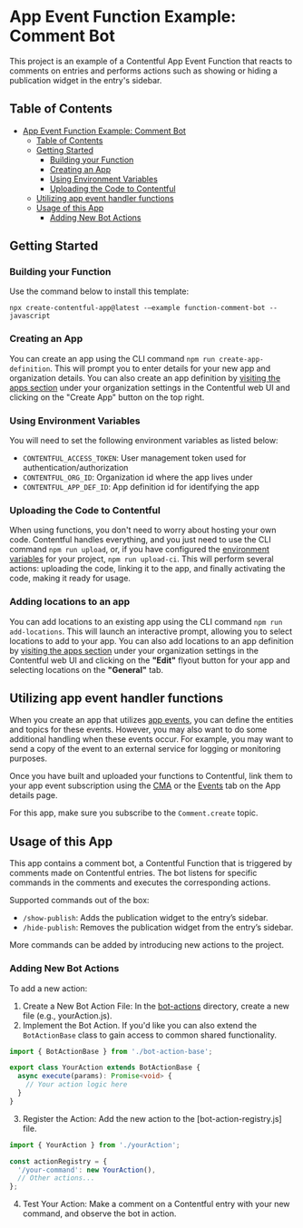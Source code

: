 # App Event Function Example: Comment Bot

This project is an example of a Contentful App Event Function that reacts to comments on entries and performs actions such as showing or hiding a publication widget in the entry's sidebar.

## Table of Contents

- [App Event Function Example: Comment Bot](#app-event-function-example-comment-bot)
  - [Table of Contents](#table-of-contents)
  - [Getting Started](#getting-started)
    - [Building your Function](#building-your-function)
    - [Creating an App](#creating-an-app)
    - [Using Environment Variables](#using-environment-variables)
    - [Uploading the Code to Contentful](#uploading-the-code-to-contentful)
  - [Utilizing app event handler functions](#utilizing-app-event-handler-functions)
  - [Usage of this App](#usage-of-this-app)
    - [Adding New Bot Actions](#adding-new-bot-actions)

## Getting Started

### Building your Function

Use the command below to install this template:

```shell
npx create-contentful-app@latest -–example function-comment-bot --javascript
```

### Creating an App

You can create an app using the CLI command `npm run create-app-definition`. This will prompt you to enter details for your new app and organization details. You can also create an app definition by [visiting the apps section](https://app.contentful.com/deeplink?link=app-definition-list) under your organization settings in the Contentful web UI and clicking on the "Create App" button on the top right.

### Using Environment Variables

You will need to set the following environment variables as listed below:

- `CONTENTFUL_ACCESS_TOKEN`: User management token used for authentication/authorization
- `CONTENTFUL_ORG_ID`: Organization id where the app lives under
- `CONTENTFUL_APP_DEF_ID`: App definition id for identifying the app

### Uploading the Code to Contentful

When using functions, you don't need to worry about hosting your own code. Contentful handles everything, and you just need to use the CLI command `npm run upload`, or, if you have configured the [environment variables](#using-environment-variables) for your project, `npm run upload-ci`. This will perform several actions: uploading the code, linking it to the app, and finally activating the code, making it ready for usage.

### Adding locations to an app

You can add locations to an existing app using the CLI command `npm run add-locations`. This will launch an interactive prompt, allowing you to select locations to add to your app.
You can also add locations to an app definition by [visiting the apps section](https://app.contentful.com/deeplink?link=app-definition-list) under your organization settings in the Contentful web UI and clicking on the **"Edit"** flyout button for your app and selecting locations on the **"General"** tab.

## Utilizing app event handler functions

When you create an app that utilizes [app events](https://www.contentful.com/developers/docs/extensibility/app-framework/app-events/), you can define the entities and topics for these events. However, you may also want to do some additional handling when these events occur. For example, you may want to send a copy of the event to an external service for logging or monitoring purposes.

Once you have built and uploaded your functions to Contentful, link them to your app event subscription using the [CMA](https://www.contentful.com/developers/docs/references/content-management-api/#/reference/app-event-subscriptions/app-event-subscription/update-or-subscribe-to-events/console/js-plain) or the [Events](https://app.contentful.com/deeplink?link=app-definition&tab=events) tab on the App details page.

For this app, make sure you subscribe to the `Comment.create` topic.

## Usage of this App

This app contains a comment bot, a Contentful Function that is triggered by comments made on Contentful entries. The bot listens for specific commands in the comments and executes the corresponding actions.

Supported commands out of the box:

- `/show-publish`: Adds the publication widget to the entry’s sidebar.
- `/hide-publish`: Removes the publication widget from the entry’s sidebar.

More commands can be added by introducing new actions to the project.

### Adding New Bot Actions

To add a new action:

1. Create a New Bot Action File: In the [bot-actions](./bot-actions/) directory, create a new file (e.g., yourAction.js).
2. Implement the Bot Action. If you'd like you can also extend the `BotActionBase` class to gain access to common shared functionality.

```typescript
import { BotActionBase } from './bot-action-base';

export class YourAction extends BotActionBase {
  async execute(params): Promise<void> {
    // Your action logic here
  }
}
```

3. Register the Action: Add the new action to the [bot-action-registry.js] file.

```typescript
import { YourAction } from './yourAction';

const actionRegistry = {
  '/your-command': new YourAction(),
  // Other actions...
};
```

4. Test Your Action: Make a comment on a Contentful entry with your new command, and observe the bot in action.
